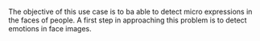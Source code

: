 The objective of this use case is to ba able to detect micro expressions in the faces of people.
A first step in approaching this problem is to detect emotions in face images.
